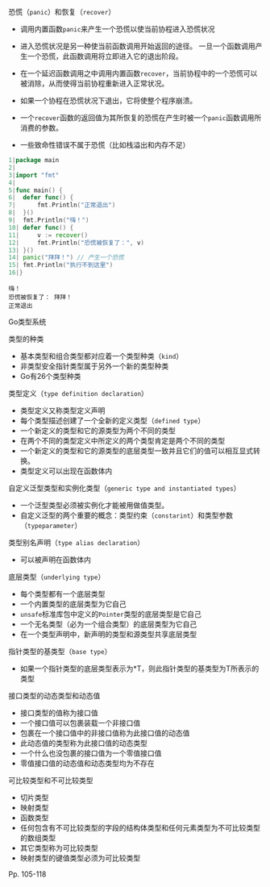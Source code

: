 恐慌（`panic`）和恢复（`recover`）

-   调用内置函数`panic`来产生一个恐慌以使当前协程进入恐慌状况

-   进入恐慌状况是另一种使当前函数调用开始返回的途径。 一旦一个函数调用产生一个恐慌，此函数调用将立即进入它的退出阶段。

-   在一个延迟函数调用之中调用内置函数`recover`，当前协程中的一个恐慌可以被消除，从而使得当前协程重新进入正常状况。

-   如果一个协程在恐慌状况下退出，它将使整个程序崩溃。

-   一个`recover`函数的返回值为其所恢复的恐慌在产生时被一个`panic`函数调用所消费的参数。

-   一些致命性错误不属于恐慌（比如栈溢出和内存不足）

    

```go
1|package main
2|
3|import "fmt"
4|
5|func main() {
6|	defer func() {
7|		fmt.Println("正常退出")
8|	}()
9|	fmt.Println("嗨！")
10| defer func() {
11|		v := recover()
12| 	fmt.Println("恐慌被恢复了：", v)
13| }()
14| panic("拜拜！") // 产生一个恐慌
15| fmt.Println("执行不到这里")
16|}
```

```
嗨！
恐慌被恢复了： 拜拜！
正常退出
```



Go类型系统

类型的种类

-   基本类型和组合类型都对应着一个类型种类（`kind`）
-   非类型安全指针类型属于另外一个新的类型种类
-   Go有26个类型种类



类型定义（`type definition declaration`）

-   类型定义又称类型定义声明
-   每个类型描述创建了一个全新的定义类型（`defined type`）
-   一个新定义的类型和它的源类型为两个不同的类型
-   在两个不同的类型定义中所定义的两个类型肯定是两个不同的类型
-   一个新定义的类型和它的源类型的底层类型一致并且它们的值可以相互显式转换。
-   类型定义可以出现在函数体内



自定义泛型类型和实例化类型（`generic type and instantiated types`）

-   一个泛型类型必须被实例化才能被用做值类型。
-   自定义泛型的两个重要的概念：类型约束（`constarint`）和类型参数（`typeparameter`）



类型别名声明（`type alias declaration`）

-   可以被声明在函数体内



底层类型（`underlying type`）

-   每个类型都有一个底层类型
-   一个内置类型的底层类型为它自己
-   `unsafe`标准库包中定义的`Pointer`类型的底层类型是它自己
-   一个无名类型（必为一个组合类型）的底层类型为它自己
-   在一个类型声明中，新声明的类型和源类型共享底层类型



指针类型的基类型（`base type`）

-   如果一个指针类型的底层类型表示为*T，则此指针类型的基类型为T所表示的类型



接口类型的动态类型和动态值

-   接口类型的值称为接口值
-   一个接口值可以包裹装载一个非接口值
-   包裹在一个接口值中的非接口值称为此接口值的动态值
-   此动态值的类型称为此接口值的动态类型
-   一个什么也没包裹的接口值为一个零值接口值
-   零值接口值的动态值和动态类型均为不存在



可比较类型和不可比较类型

-   切片类型
-   映射类型
-   函数类型
-   任何包含有不可比较类型的字段的结构体类型和任何元素类型为不可比较类型的数组类型
-   其它类型称为可比较类型
-   映射类型的键值类型必须为可比较类型



Pp. 105-118
